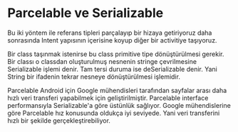 # Parcelable ve Serializable

Bu iki yöntem ile referans tipleri parçalayıp bir hizaya getiriyoruz daha sonrasında Intent yapısının içerisine koyup diğer bir activitiye taşıyoruz.

Bir class taşınmak istenirse bu class primitive tipe dönüştürülmesi gerekir. Bir classı o classdan oluşturulmuş nesnenin stringe çevrilmesine Serializable işlemi denir. Tam tersi duruma ise deSerializable denir. Yani String bir ifadenin tekrar nesneye dönüştürülmesi işlemidir.

Parcelable Android için Google mühendisleri tarafından sayfalar arası daha hızlı veri transferi yapabilmek için geliştirilmiştir. Parcelable interface performansıyla Serializable'a göre üstünlük sağlıyor. Google mühendislerine göre Parcelable hız konusunda oldukça iyi seviyede. Yani veri transferini hızlı bir şekilde gerçekleştirebiliyor.

